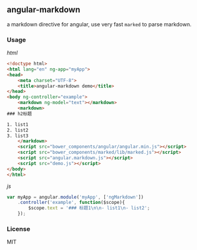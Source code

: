 ## angular-markdown
a markdown directive for angular, use very fast `marked` to parse markdown.

### Usage
*html*
```html
<!doctype html>
<html lang="en" ng-app="myApp">
<head>
    <meta charset="UTF-8">
    <title>angular-markdown demo</title>
</head>
<body ng-controller="example">
    <markdown ng-model="text"></markdown>
    <markdown>
### h2标题

1. list1
2. list2
3. list3
    </markdown>
    <script src="bower_components/angular/angular.min.js"></script>
    <script src="bower_components/marked/lib/marked.js"></script>
    <script src="angular.markdown.js"></script>
    <script src="demo.js"></script>
</body>
</html>
```

*js*
```js
var myApp = angular.module('myApp', ['ngMarkdown'])
    .controller('example', function($scope){
        $scope.text = '### 标题1\n\n- list1\n- list2';
    });
```

### License
MIT